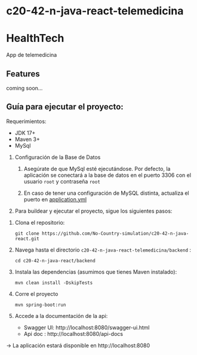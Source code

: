 # c20-42-n-java-react-telemedicina

# HealthTech
App de telemedicina

Features
-
coming soon...


Guía para ejecutar el proyecto:
-
Requerimientos:

* JDK 17+
* Maven 3+
* MySql

1) Configuración de la Base de Datos

    1. Asegúrate de que MySql esté ejecutándose. Por defecto, la aplicación se conectará a la base de datos en el puerto 3306 con el usuario `root` y contraseña `root`

    2. En caso de tener una configuración de MySQL distinta, actualiza el puerto en [application.yml](src/main/resources/application.yml)

2) Para buildear y ejecutar el proyecto, sigue los siguientes pasos:


1. Clona el repositorio:
   ```
   git clone https://github.com/No-Country-simulation/c20-42-n-java-react.git
   ```

2. Navega hasta el directorio `c20-42-n-java-react-telemedicina/backend` :
   ```
   cd c20-42-n-java-react/backend
   ```
3. Instala las dependencias (asumimos que tienes Maven instalado):
   ```
   mvn clean install -DskipTests
   ```
4. Corre el proyecto
   ```
   mvn spring-boot:run
   ```
5. Accede a la documentación de la api:

    - Swagger UI:  http://localhost:8080/swagger-ui.html
    - Api doc : http://localhost:8080/api-docs



-> La aplicación estará disponible en  http://localhost:8080